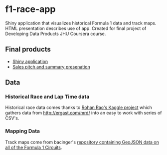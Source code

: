 # f1-race-app
Shiny application that visualizes historical Formula 1 data and track maps. HTML presentation describes use of app. Created for final project of Developing Data Products JHU Coursera course.

## Final products

* [Shiny application](https://wiscodisco5.shinyapps.io/f1-race-app/)
* [Sales pitch and summary presenation](https://wiscodisco5.github.io/f1-race-app/#(1))

## Data

### Historical Race and Lap Time data

Historical race data comes thanks to [Rohan Rao's Kaggle project](https://www.kaggle.com/rohanrao/formula-1-world-championship-1950-2020) which gathers data from http://ergast.com/mrd/ into an easy to work with series of CSV's.

### Mapping Data

Track maps come from bacinger's [repository containing GeoJSON data on all of the Formula 1 Circuits](https://github.com/bacinger/f1-circuits).
